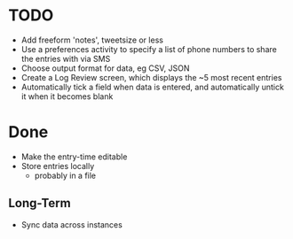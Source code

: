TODO
====

* Add freeform 'notes', tweetsize or less
* Use a preferences activity to specify a list of phone numbers to share the entries with via SMS
* Choose output format for data, eg CSV, JSON
* Create a Log Review screen, which displays the ~5 most recent entries
* Automatically tick a field when data is entered, and automatically untick it when it becomes blank


Done
===

* Make the entry-time editable
* Store entries locally
	- probably in a file


Long-Term
---------

* Sync data across instances